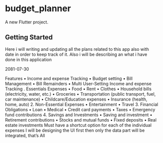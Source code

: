 # budget_planner

A new Flutter project.

## Getting Started

Here i will writing and updating all the plans related to this app also with date in order to keep track of it. Also i will be describing an what i have done in this application 

2081-07-30

Features
•	 Income and expense Tracking
•	 Budget setting
•	Bill Management
•	 Bill Remainders
•	 Multi User-Setting
Income and expense Tracking
. Essentials Expenses
•	Food
•	Rent
•	Clothes
•	Household bills (electricity, water, etc.)
•	  Groceries
•	Transportation (public transport, fuel, car maintenance)
•	 Childcare/Education expenses
•	 Insurance (health, home, auto)
2. Non-Essential Expenses
•	Entertainment
•	Travel
3. Financial Obligations
•	Loan
•	Medical
•	 Credit card payments
•	 Taxes
•	 Emergency fund contributions
4. Savings and Investments
•	Saving and investment
•	 Retirement contributions
•	  Stocks and mutual funds
•	  Fixed deposits
•	  Real estate investments
Must have a shortcut option for each of the individual expenses
I will be designing the UI first then only the data part will be integrated, that’s All

